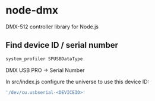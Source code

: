 # node-dmx

DMX-512 controller library for Node.js

## Find device ID / serial number

```bash
system_profiler SPUSBDataType
```

DMX USB PRO -> Serial Number

In src/index.js configure the universe to use this device ID:

```js
'/dev/cu.usbserial-<DEVICEID>'
```
